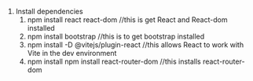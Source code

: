 1. Install dependencies  
   1. npm install react react-dom //this is get React and React-dom installed   
   2. npm install bootstrap //this is to get bootstrap installed   
   3. npm install \-D @vitejs/plugin-react //this allows React to work with Vite in the dev environment
   4. npm install npm install react-router-dom //this installs react-router-dom
